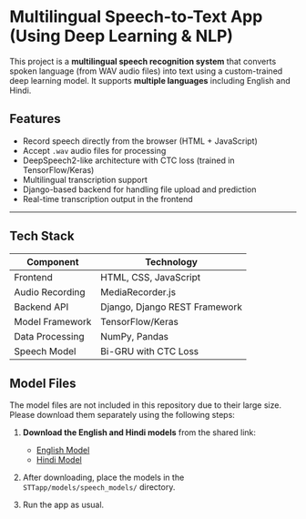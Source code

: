 # Multilingual Speech-to-Text App (Using Deep Learning & NLP)

This project is a **multilingual speech recognition system** that converts spoken language (from WAV audio files) into text using a custom-trained deep learning model. It supports **multiple languages** including English and Hindi.

## Features

* Record speech directly from the browser (HTML + JavaScript)
* Accept `.wav` audio files for processing
* DeepSpeech2-like architecture with CTC loss (trained in TensorFlow/Keras)
* Multilingual transcription support
* Django-based backend for handling file upload and prediction
* Real-time transcription output in the frontend

---

## Tech Stack

| Component       | Technology                    |
| --------------- | ----------------------------- |
| Frontend        | HTML, CSS, JavaScript         |
| Audio Recording | MediaRecorder.js              |
| Backend API     | Django, Django REST Framework |
| Model Framework | TensorFlow/Keras              |
| Data Processing | NumPy, Pandas                 |
| Speech Model    | Bi-GRU with CTC Loss          |

## Model Files

The model files are not included in this repository due to their large size. Please download them separately using the following steps:

1. **Download the English and Hindi models** from the shared link:
   - [English Model](<https://drive.google.com/drive/folders/1MWOrn-TOJII6lTcFTLJHHiHzpyXMf5ZV?usp=drive_link>)
   - [Hindi Model](<https://drive.google.com/drive/folders/1CMbqfmJW39Z3D71hqP_-ix7wmnn0JTnC?usp=drive_link>)

2. After downloading, place the models in the `STTapp/models/speech_models/` directory.

3. Run the app as usual.
